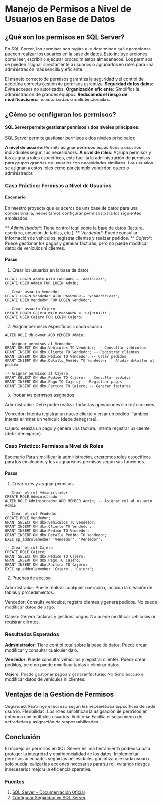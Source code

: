 # Manejo de Permisos a Nivel de Usuarios en Base de Datos

## ¿Qué son los permisos en SQL Server?
En SQL Server, los permisos son reglas que determinan qué operaciones pueden realizar los usuarios en la base de datos. Esto incluye acciones como leer, escribir o ejecutar procedimientos almacenados. Los permisos se pueden asignar directamente a usuarios o agruparlos en roles para una administración más sencilla y eficiente.

El manejo correcto de permisos garantiza la seguridad y el control de acceUna correcta gestión de permisos garantiza:
**Seguridad de los datos**: Evita accesos no autorizados.
**Organización eficiente**: Simplifica la administración de grandes equipos. **Reduciendo el riesgo de modificaciones**: no autorizadas o malintencionadas. 

## ¿Cómo se configuran los permisos?
#### SQL Server permite gestionar permisos a dos niveles principales:

SQL Server permite gestionar permisos a dos niveles principales:

**A nivel de usuario**: Permite asignar permisos específicos a usuarios individuales según sus necesidades.
**A nivel de roles**: Agrupa permisos y los asigna a roles específicos, esto facilita la administración de permisos para grupos grandes de usuarios con necesidades similares. 
Los usuarios se asignan a estos roles como por ejemplo vendedor, cajero o administrador.

### Caso Práctico: Permisos a Nivel de Usuarios
#### Escenario
En nuestro proyecto que es acerca de una base de datos para una concesionaria, necesitamos configurar permisos para los siguientes empleados:

** *Administrador**: Tiene control total sobre la base de datos (lectura, escritura, creación de tablas, etc.).
** *Vendedor**: Puede consultar información de vehículos, registrar clientes y realizar pedidos.
** *Cajero**: Puede gestionar los pagos y generar facturas, pero no puede modificar datos de vehículos ni clientes.

#### Pasos
1. Crear los usuarios en la base de datos
```-- Crear usuario Administrador
CREATE LOGIN Admin WITH PASSWORD = 'Admin123!';
CREATE USER Admin FOR LOGIN Admin;

-- Crear usuario Vendedor
CREATE LOGIN Vendedor WITH PASSWORD = 'Vendedor123!';
CREATE USER Vendedor FOR LOGIN Vendedor;

-- Crear usuario Cajero
CREATE LOGIN Cajero WITH PASSWORD = 'Cajero123!';
CREATE USER Cajero FOR LOGIN Cajero;
```
2. Asignar permisos específicos a cada usuario

```-- Asignar permisos al Administrador
ALTER ROLE db_owner ADD MEMBER Admin;

-- Asignar permisos al Vendedor
GRANT SELECT ON dbo.Vehiculos TO Vendedor; -- Consultar vehículos
GRANT INSERT ON dbo.Cliente TO Vendedor; -- Registrar clientes
GRANT INSERT ON dbo.Pedido TO Vendedor; -- Crear pedidos
GRANT INSERT ON dbo.Detalle_Pedido TO Vendedor; -- Añadir detalles al pedido

-- Asignar permisos al Cajero
GRANT SELECT ON dbo.Pedido TO Cajero; -- Consultar pedidos
GRANT INSERT ON dbo.Pago TO Cajero; -- Registrar pagos
GRANT INSERT ON dbo.Factura TO Cajero; -- Generar facturas
```
3. Probar los permisos asignados

Administrador: Debe poder realizar todas las operaciones sin restricciones.

Vendedor: Intenta registrar un nuevo cliente y crear un pedido. También intenta eliminar un vehículo (debe denegarse).

Cajero: Realiza un pago y genera una factura. Intenta registrar un cliente (debe denegarse).


### Caso Práctico: Permisos a Nivel de Roles
Escenario
Para simplificar la administración, crearemos roles específicos para los empleados y les asignaremos permisos según sus funciones.

#### Pasos
1. Crear roles y asignar permisos
```
-- Crear el rol Administrador
CREATE ROLE Administrador;
ALTER ROLE Administrador ADD MEMBER Admin; -- Asignar rol al usuario Admin

-- Crear el rol Vendedor
CREATE ROLE Vendedor;
GRANT SELECT ON dbo.Vehiculos TO Vendedor;
GRANT INSERT ON dbo.Cliente TO Vendedor;
GRANT INSERT ON dbo.Pedido TO Vendedor;
GRANT INSERT ON dbo.Detalle_Pedido TO Vendedor;
EXEC sp_addrolemember 'Vendedor', 'Vendedor';

-- Crear el rol Cajero
CREATE ROLE Cajero;
GRANT SELECT ON dbo.Pedido TO Cajero;
GRANT INSERT ON dbo.Pago TO Cajero;
GRANT INSERT ON dbo.Factura TO Cajero;
EXEC sp_addrolemember 'Cajero', 'Cajero';
```

2. Pruebas de acceso

Administrador: Puede realizar cualquier operación, incluida la creación de tablas y procedimientos.

Vendedor: Consulta vehículos, registra clientes y genera pedidos. No puede modificar datos de pago.

Cajero: Genera facturas y gestiona pagos. No puede modificar vehículos ni registrar clientes.

### Resultados Esperados
**Administrador**:
Tiene control total sobre la base de datos.
Puede crear, modificar y consultar cualquier dato.

**Vendedor**:
Puede consultar vehículos y registrar clientes.
Puede crear pedidos, pero no puede modificar tablas o eliminar datos.

**Cajero**:
Puede gestionar pagos y generar facturas.
No tiene acceso a modificar datos de vehículos ni clientes.

## Ventajas de la Gestión de Permisos
Seguridad: Restringe el acceso según las necesidades específicas de cada usuario.
Flexibilidad: Los roles simplifican la asignación de permisos en entornos con múltiples usuarios.
Auditoría: Facilita el seguimiento de actividades y asignación de responsabilidades.

## Conclusión
El manejo de permisos en SQL Server es una herramienta poderosa para proteger la integridad y confidencialidad de los datos. 
Implementar permisos adecuados según las necesidades garantiza que cada usuario solo pueda realizar las acciones necesarias para su rol, evitando riesgos innecesarios mejora la eficiencia operativa.

### Fuentes
1. [SQL Server - Documentación Oficial](https://learn.microsoft.com/es-es/sql/sql-server/?view=sql-server-ver16)
2. [Configurar Seguridad en SQL Server](https://learn.microsoft.com/es-es/sql/relational-databases/security/authentication-access/create-a-database-user?view=sql-server-ver16)
